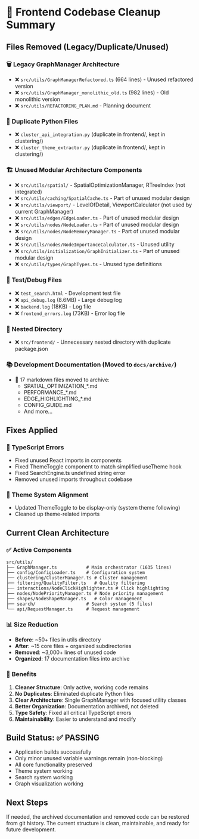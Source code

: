 # 🧹 Frontend Codebase Cleanup Summary

## Files Removed (Legacy/Duplicate/Unused)

### 🗑️ **Legacy GraphManager Architecture**
- ❌ `src/utils/GraphManagerRefactored.ts` (664 lines) - Unused refactored version
- ❌ `src/utils/GraphManager_monolithic_old.ts` (982 lines) - Old monolithic version
- ❌ `src/utils/REFACTORING_PLAN.md` - Planning document

### 🔄 **Duplicate Python Files**
- ❌ `cluster_api_integration.py` (duplicate in frontend/, kept in clustering/)
- ❌ `cluster_theme_extractor.py` (duplicate in frontend/, kept in clustering/)

### 🏗️ **Unused Modular Architecture Components**
- ❌ `src/utils/spatial/` - SpatialOptimizationManager, RTreeIndex (not integrated)
- ❌ `src/utils/caching/SpatialCache.ts` - Part of unused modular design
- ❌ `src/utils/viewport/` - LevelOfDetail, ViewportCalculator (not used by current GraphManager)
- ❌ `src/utils/edges/EdgeLoader.ts` - Part of unused modular design
- ❌ `src/utils/nodes/NodeLoader.ts` - Part of unused modular design
- ❌ `src/utils/nodes/NodeMemoryManager.ts` - Part of unused modular design
- ❌ `src/utils/nodes/NodeImportanceCalculator.ts` - Unused utility
- ❌ `src/utils/initialization/GraphInitializer.ts` - Part of unused modular design
- ❌ `src/utils/types/GraphTypes.ts` - Unused type definitions

### 🧪 **Test/Debug Files**
- ❌ `test_search.html` - Development test file
- ❌ `api_debug.log` (8.6MB) - Large debug log
- ❌ `backend.log` (18KB) - Log file
- ❌ `frontend_errors.log` (73KB) - Error log file

### 📁 **Nested Directory**
- ❌ `src/frontend/` - Unnecessary nested directory with duplicate package.json

### 📚 **Development Documentation** (Moved to `docs/archive/`)
- 📄 17 markdown files moved to archive:
  - SPATIAL_OPTIMIZATION_*.md
  - PERFORMANCE_*.md
  - EDGE_HIGHLIGHTING_*.md
  - CONFIG_GUIDE.md
  - And more...

## Fixes Applied

### 🔧 **TypeScript Errors**
- Fixed unused React imports in components
- Fixed ThemeToggle component to match simplified useTheme hook
- Fixed SearchEngine.ts undefined string error
- Removed unused imports throughout codebase

### 🎨 **Theme System Alignment**
- Updated ThemeToggle to be display-only (system theme following)
- Cleaned up theme-related imports

## Current Clean Architecture

### ✅ **Active Components**
```
src/utils/
├── GraphManager.ts           # Main orchestrator (1635 lines)
├── config/ConfigLoader.ts    # Configuration system
├── clustering/ClusterManager.ts # Cluster management
├── filtering/QualityFilter.ts   # Quality filtering
├── interactions/NodeClickHighlighter.ts # Click highlighting
├── nodes/NodePriorityManager.ts # Node priority management
├── shapes/NodeShapeManager.ts   # Color management
├── search/                   # Search system (5 files)
└── api/RequestManager.ts     # Request management
```

### 📊 **Size Reduction**
- **Before**: ~50+ files in utils directory
- **After**: ~15 core files + organized subdirectories
- **Removed**: ~3,000+ lines of unused code
- **Organized**: 17 documentation files into archive

### 🎯 **Benefits**
1. **Cleaner Structure**: Only active, working code remains
2. **No Duplicates**: Eliminated duplicate Python files
3. **Clear Architecture**: Single GraphManager with focused utility classes
4. **Better Organization**: Documentation archived, not deleted
5. **Type Safety**: Fixed all critical TypeScript errors
6. **Maintainability**: Easier to understand and modify

## Build Status: ✅ PASSING

- Application builds successfully
- Only minor unused variable warnings remain (non-blocking)
- All core functionality preserved
- Theme system working
- Search system working
- Graph visualization working

## Next Steps

If needed, the archived documentation and removed code can be restored from git history. The current structure is clean, maintainable, and ready for future development. 